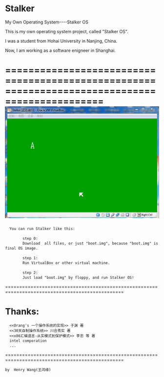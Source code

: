 Stalker
=======

My Own Operating System----Stalker OS

This is my own operating system project, called "Stalker OS".

I was a student from Hohai University in Nanjing, China.

Now, I am working as a software enigneer in Shanghai.

===============================================================================================
![Screenshot](/screenshot/psb.gif)
===============================================================================================
      You can run Stalker like this:

            step 0:
            Download  all files, or just "boot.img", because "boot.img" is final OS image.
            
            step 1:
            Run VirtualBox or other virtual machine.
            
            step 2:
            Just load "boot.img" by floppy, and run Stalker OS! 
  
================================================================================================


Thanks:
=======
      <<Orang's 一个操作系统的实现>> 于渊 著
      <<30天自制操作系统>> 川合秀实 著
      <<x86汇编语言-从实模式到保护模式>> 李忠 等 著
      intel comporation
      ...
================================================================================================

	
	by  Henry Wang(王鸿缘)


